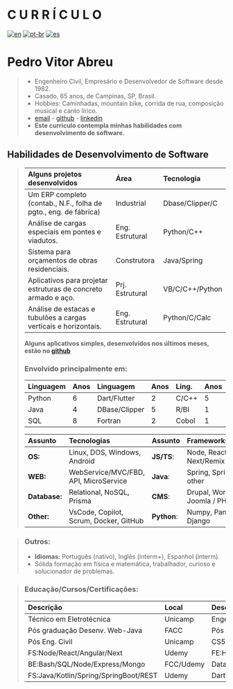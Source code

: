 # **C U R R Í C U L O**  
[![en](https://img.shields.io/badge/lang-en-red.svg)](https://github.com/softpva/softpva/blob/main/curriculum.md)
[![pt-br](https://img.shields.io/badge/lang-pt--br-green.svg)](https://github.com/softpva/softpva/blob/main/curriculum.pt-br.md)
[![es](https://img.shields.io/badge/lang-es-yellow.svg)](https://github.com/softpva/softpva/blob/main/curriculum.es.md)  

# **Pedro Vitor Abreu**
> - Engenheiro Civil, Empresário e Desenvolvedor de Software desde 1982.
> - Casado, 65 anos, de Campinas, SP, Brasil. 
> - Hobbies: Caminhadas, mountain bike, corrida de rua, composição musical e canto lírico.
> - [email](mailto:soft.pva@gmail.com) - [github](https://github.com/softpva) - [linkedin](https://linkedin.com/in/pedro-vitor-abreu)  
> - **Este curriculo contempla minhas habilidades com desenvolvimento de software.** 

## Habilidades de Desenvolvimento de Software
>
> | Alguns projetos desenvolvidos | Área | Tecnologia |
> | :--- | :--- | :--- |
> | Um ERP completo (contab., N.F., folha de pgto., eng. de fábrica) | Industrial | Dbase/Clipper/C |
> Análise de cargas especiais em pontes e viadutos. | Eng. Estrutural | Python/C++ |
> | Sistema para orçamentos de obras residenciais. | Construtora | Java/Spring |
> | Aplicativos para projetar estruturas de concreto armado e aço. | Prj. Estrutural | VB/C/C++/Python |
> | Análise de estacas e tubulões a cargas verticais e horizontais.| Eng. Estrutural | Python/C/Calc |
>
>**Alguns aplicativos simples, desenvolvidos nos últimos meses, estão no [github](https://github.com/softpva)**
>
> ### Envolvido principalmente em:
> | Linguagem | Anos | Linguagem | Anos | Ling. | Anos | Ling. | Anos |Ling. | Anos |
> | :--- | :--- | :--- | :--- | :--- | :--- |  :--- | :--- |   :--- | :--- | 
> |  Python | 6  | Dart/Flutter | 2  | C/C++ | 5   |  JS/TS | 4  |  VB | 4 
> | Java | 4  | DBase/Clipper | 5 | R/BI | 1 | GDScript | 3 |.NET| 3 | 
> | SQL | 8  | Fortran | 2 | Cobol | 1 | Rust | 1 | Kotlin | 1|    
>
> | Assunto | Tecnologias | Assunto | Frameworks/Libraries |
> | :--- | :--- | :--- | :--- |
> | **OS:** | Linux, DOS, Windows, Android | **JS/TS**: | Node, React, Next/Remix |
> | **WEB:** | WebService/MVC/FBD, API, MicroService |  **Java**: | Spring, SpringBoot & other |
> | **Database:** | Relational, NoSQL, Prisma |  **CMS**: | Drupal, WordPress, Joomla / PHP|
> | **Other:** | VsCode, Copilot, Scrum, Docker, GitHub| **Python**: | Numpy, Pandas, Django |  

> ### Outros:
> - **Idiomas:** Português (nativo), Inglês (interm+), Espanhol (interm).
> - Sólida formação em física e matemática, trabalhador, curioso e solucionador de problemas.  

> ### Educação/Cursos/Certificações:
> | Descrição | Local | Descrição | Local |
> | :--- | :--- | :--- | :--- | 
> | Técnico em Eletrotécnica | Unicamp | Engenharia Civil | PUCC | 
> | Pós graduação Desenv. Web-Java | FACC | Pós Eng. Civil | USP |
> |  Pós Eng. Civil | Unicamp | CS50s| Harvard-edx |> 
> | FS:Node/React/Angular/Next | Udemy | FE:Html/Css/Js/ES6/React/Redux | freeCodeCamp |
> | BE:Bash/SQL/Node/Express/Mongo | FCC/Udemy | DataScience/ML/Py/Julia/R | FCC/Udemy | 
> | FS:Java/Kotlin/Spring/SpringBoot/REST | Udemy | Dart/Flutter/Rust/Go/C++ | Udemy/Div. | 
